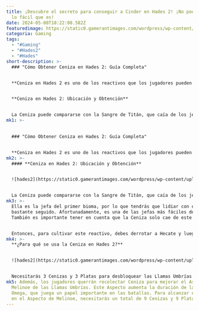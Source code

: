 ```yaml
---
title: ¡Descubre el secreto para conseguir a Cinder en Hades 2! ¡No podrás creer
  lo fácil que es!
date: 2024-05-08T18:22:08.582Z
featuredimage: https://static0.gamerantimages.com/wordpress/wp-content/uploads/2024/05/cinder-hades-2-3.jpg?q=70&fit=contain&w=1140&h=&dpr=1
categoria: Gaming
tags:
  - "#Gaming"
  - "#Hades2"
  - "#Hades"
short-description: >-
  ### "Cómo Obtener Ceniza en Hades 2: Guía Completa"


  **Ceniza en Hades 2 es uno de los reactivos que los jugadores pueden obtener al eliminar enemigos. Será útil para mejorar las invocaciones de fuego y desbloquear armas de Llamas Umbrías. La ceniza solo se puede encontrar en un lugar, y en esta guía, desglosaremos cómo puedes obtenerla y usarla en Hades 2.**


  **Ceniza en Hades 2: Ubicación y Obtención**


  La Ceniza puede compararse con la Sangre de Titán, que caía de los jefes una vez por cada arma en el Hades or
mk1: >-
  

  ### "Cómo Obtener Ceniza en Hades 2: Guía Completa"


  **Ceniza en Hades 2 es uno de los reactivos que los jugadores pueden obtener al eliminar enemigos. Será útil para mejorar las invocaciones de fuego y desbloquear armas de Llamas Umbrías. La ceniza solo se puede encontrar en un lugar, y en esta guía, desglosaremos cómo puedes obtenerla y usarla en Hades 2.**
mk2: >-
  #### **Ceniza en Hades 2: Ubicación y Obtención**


  ![hades2](https://static0.gamerantimages.com/wordpress/wp-content/uploads/2024/05/cinder-hades-2-4.jpg?q=70&fit=crop&w=1500&dpr=1 "hades2")


  La Ceniza puede compararse con la Sangre de Titán, que caía de los jefes una vez por cada arma en el Hades original. Pero en el caso de la Ceniza, no tendrás que pasar tanto tiempo cultivándola. Más precisamente, para obtener Ceniza en Hades 2, necesitas derrotar a Hecate, la Guardiana de Erebus.
mk3: >-
  Ella es la jefa del primer bioma, por lo que tendrás que lidiar con ella
  bastante seguido. Afortunadamente, es una de las jefas más fáciles de Hades 2.
  También es importante tener en cuenta que la Ceniza solo cae de este jefe.


  Entonces, para cultivar este reactivo, debes derrotar a Hecate y luego regresar al campamento. Afortunadamente, no tienes que hacer esto con un arma nueva cada vez. La jefa deja caer Ceniza incluso si la derrotas con la misma arma varias veces seguidas. Por lo tanto, elige lo que más te guste y dirígete a la Guardiana de Erebus.
mk4: >-
  **¿Para qué se usa la Ceniza en Hades 2?**


  ![hades2](https://static0.gamerantimages.com/wordpress/wp-content/uploads/2024/05/cinder-hades-2-2.jpg?q=70&fit=crop&w=1500&dpr=1 "hades2")


  Necesitarás 3 Cenizas y 3 Platas para desbloquear las Llamas Umbrías en Hades 2. Estos son dos bastones que disparan proyectiles de fuego a una distancia decente. Su desventaja es su velocidad de ataque bastante baja, por lo que tendrás que mantener distancia de tus enemigos. El arma es ideal para una construcción a distancia, pero lleva mucho tiempo acostumbrarse en comparación con otras opciones.
mk5: Además, los jugadores querrán recolectar Ceniza para mejorar el Aspecto de
  Melinoe de las Llamas Umbrías. Este Aspecto aumenta la duración de la Especial
  Omega, que juega un papel importante en las batallas. Para alcanzar el Rango 4
  en el Aspecto de Melinoe, necesitarás un total de 9 Cenizas y 9 Platas.
---
```

